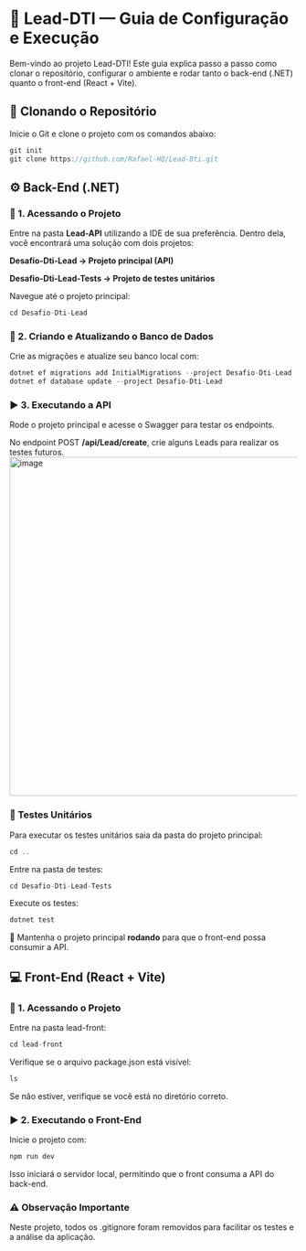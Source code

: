 # 🧭 Lead-DTI — Guia de Configuração e Execução

Bem-vindo ao projeto Lead-DTI!
Este guia explica passo a passo como clonar o repositório, configurar o ambiente e rodar tanto o back-end (.NET) quanto o front-end (React + Vite).

## 🚀 Clonando o Repositório

Inicie o Git e clone o projeto com os comandos abaixo:

````csharp
git init
git clone https://github.com/Rafael-HQ/Lead-Dti.git
````

## ⚙️ Back-End (.NET)
### 📂 1. Acessando o Projeto

Entre na pasta **Lead-API** utilizando a IDE de sua preferência.
Dentro dela, você encontrará uma solução com dois projetos:

**Desafio-Dti-Lead → Projeto principal (API)**

**Desafio-Dti-Lead-Tests → Projeto de testes unitários**

Navegue até o projeto principal:
````csharp
cd Desafio-Dti-Lead
````

### 🧱 2. Criando e Atualizando o Banco de Dados

Crie as migrações e atualize seu banco local com:
````csharp
dotnet ef migrations add InitialMigrations --project Desafio-Dti-Lead
dotnet ef database update --project Desafio-Dti-Lead
````

### ▶️ 3. Executando a API

Rode o projeto principal e acesse o Swagger para testar os endpoints.

No endpoint POST **/api/Lead/create**, crie alguns Leads para realizar os testes futuros.
<img width="1419" height="593" alt="image" src="https://github.com/user-attachments/assets/2db83996-2a79-4e4c-9820-262d72d9eef3" />


### 🧪 Testes Unitários

Para executar os testes unitários saia da pasta do projeto principal:
````csharp
cd ..
````
Entre na pasta de testes:
````csharp
cd Desafio-Dti-Lead-Tests
````
Execute os testes:
````csharp
dotnet test
````

🔁 Mantenha o projeto principal **rodando** para que o front-end possa consumir a API.

## 💻 Front-End (React + Vite)
### 📂 1. Acessando o Projeto

Entre na pasta lead-front:
````csharp
cd lead-front
````
Verifique se o arquivo package.json está visível:
````csharp
ls
````
Se não estiver, verifique se você está no diretório correto.

### ▶️ 2. Executando o Front-End
Inicie o projeto com:
````csharp
npm run dev
````

Isso iniciará o servidor local, permitindo que o front consuma a API do back-end.

### ⚠️ Observação Importante
Neste projeto, todos os .gitignore foram removidos para facilitar os testes e a análise da aplicação.
